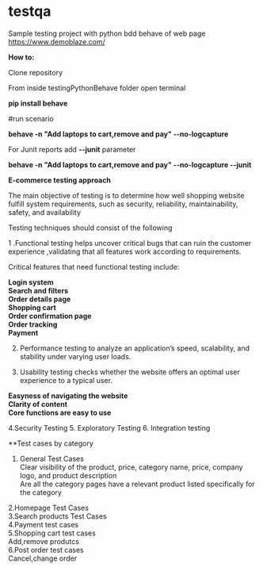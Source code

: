 # testqa

Sample testing project with python bdd behave of web page https://www.demoblaze.com/

**How to:**

Clone repository

From inside testingPythonBehave folder open terminal

**pip install behave**

#run scenario

**behave -n "Add laptops to cart,remove and pay" --no-logcapture**

For Junit reports add **--junit** parameter


**behave -n "Add laptops to cart,remove and pay" --no-logcapture --junit**  
  
  
  
  
  
  

**E-commerce testing approach**

The main objective of testing is to determine how well shopping website fulfill system requirements, such as security, reliability, maintainability, safety, and availability

Testing techniques should consist of the following 

1 .Functional testing helps uncover critical bugs that can ruin the customer experience ,validating that all features work according to requirements.

  Critical features that need functional testing include:

  **Login system**  
  **Search and filters**  
  **Order details page**  
  **Shopping cart**  
  **Order confirmation page**  
  **Order tracking**  
  **Payment**   

2. Performance testing  to analyze an application’s speed, scalability, and stability under varying user loads. 

3. Usability testing checks whether the website offers an optimal user experience to a typical user. 

 **Easyness of navigating the website**  
 **Clarity of content**  
 **Core functions are easy to use**  

4.Security Testing
5. Exploratory  Testing
6. Integration testing

**Test cases by category

1. General Test Cases  
    Clear visibility of the product, price, category name, price, company logo, and product description  
    Are all the category pages have a relevant product listed specifically for the category  
   
2.Homepage Test Cases  
3.Search products Test Cases  
4.Payment test cases  
5.Shopping cart test cases  
  Add,remove produtcs  
6.Post order test cases  
  Cancel,change order  
  


